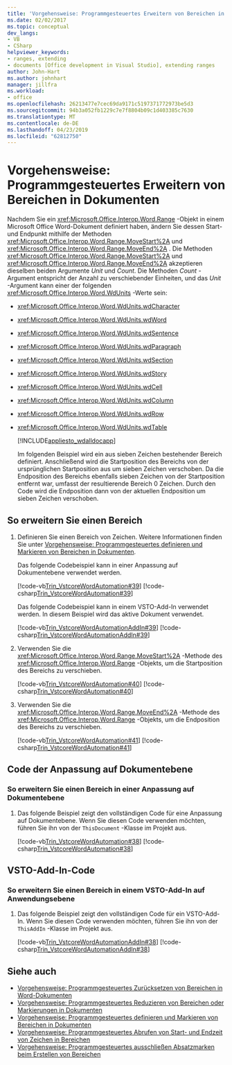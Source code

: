 ```yaml
---
title: 'Vorgehensweise: Programmgesteuertes Erweitern von Bereichen in Dokumenten'
ms.date: 02/02/2017
ms.topic: conceptual
dev_langs:
- VB
- CSharp
helpviewer_keywords:
- ranges, extending
- documents [Office development in Visual Studio], extending ranges
author: John-Hart
ms.author: johnhart
manager: jillfra
ms.workload:
- office
ms.openlocfilehash: 26213477e7cec69da9171c5197371772973be5d3
ms.sourcegitcommit: 94b3a052fb1229c7e7f8804b09c1d403385c7630
ms.translationtype: MT
ms.contentlocale: de-DE
ms.lasthandoff: 04/23/2019
ms.locfileid: "62812750"
---
```

# <a name="how-to-programmatically-extend-ranges-in-documents"></a>Vorgehensweise: Programmgesteuertes Erweitern von Bereichen in Dokumenten
  Nachdem Sie ein <xref:Microsoft.Office.Interop.Word.Range> -Objekt in einem Microsoft Office Word-Dokument definiert haben, ändern Sie dessen Start- und Endpunkt mithilfe der Methoden <xref:Microsoft.Office.Interop.Word.Range.MoveStart%2A> und <xref:Microsoft.Office.Interop.Word.Range.MoveEnd%2A> . Die Methoden <xref:Microsoft.Office.Interop.Word.Range.MoveStart%2A> und <xref:Microsoft.Office.Interop.Word.Range.MoveEnd%2A> akzeptieren dieselben beiden Argumente *Unit* und *Count*. Die Methoden *Count* -Argument entspricht der Anzahl zu verschiebender Einheiten, und das *Unit* -Argument kann einer der folgenden <xref:Microsoft.Office.Interop.Word.WdUnits> -Werte sein:

- <xref:Microsoft.Office.Interop.Word.WdUnits.wdCharacter>

- <xref:Microsoft.Office.Interop.Word.WdUnits.wdWord>

- <xref:Microsoft.Office.Interop.Word.WdUnits.wdSentence>

- <xref:Microsoft.Office.Interop.Word.WdUnits.wdParagraph>

- <xref:Microsoft.Office.Interop.Word.WdUnits.wdSection>

- <xref:Microsoft.Office.Interop.Word.WdUnits.wdStory>

- <xref:Microsoft.Office.Interop.Word.WdUnits.wdCell>

- <xref:Microsoft.Office.Interop.Word.WdUnits.wdColumn>

- <xref:Microsoft.Office.Interop.Word.WdUnits.wdRow>

- <xref:Microsoft.Office.Interop.Word.WdUnits.wdTable>

  [!INCLUDE[appliesto_wdalldocapp](../vsto/includes/appliesto-wdalldocapp-md.md)]

  Im folgenden Beispiel wird ein aus sieben Zeichen bestehender Bereich definiert. Anschließend wird die Startposition des Bereichs von der ursprünglichen Startposition aus um sieben Zeichen verschoben. Da die Endposition des Bereichs ebenfalls sieben Zeichen von der Startposition entfernt war, umfasst der resultierende Bereich 0 Zeichen. Durch den Code wird die Endposition dann von der aktuellen Endposition um sieben Zeichen verschoben.

## <a name="to-extend-a-range"></a>So erweitern Sie einen Bereich

1. Definieren Sie einen Bereich von Zeichen. Weitere Informationen finden Sie unter [Vorgehensweise: Programmgesteuertes definieren und Markieren von Bereichen in Dokumenten](../vsto/how-to-programmatically-define-and-select-ranges-in-documents.md).

     Das folgende Codebeispiel kann in einer Anpassung auf Dokumentebene verwendet werden.

     [!code-vb[Trin_VstcoreWordAutomation#39](../vsto/codesnippet/VisualBasic/Trin_VstcoreWordAutomationVB/ThisDocument.vb#39)]
     [!code-csharp[Trin_VstcoreWordAutomation#39](../vsto/codesnippet/CSharp/Trin_VstcoreWordAutomationCS/ThisDocument.cs#39)]

     Das folgende Codebeispiel kann in einem VSTO-Add-In verwendet werden. In diesem Beispiel wird das aktive Dokument verwendet.

     [!code-vb[Trin_VstcoreWordAutomationAddIn#39](../vsto/codesnippet/VisualBasic/Trin_VstcoreWordAutomationAddIn/ThisAddIn.vb#39)]
     [!code-csharp[Trin_VstcoreWordAutomationAddIn#39](../vsto/codesnippet/CSharp/Trin_VstcoreWordAutomationAddIn/ThisAddIn.cs#39)]

2. Verwenden Sie die <xref:Microsoft.Office.Interop.Word.Range.MoveStart%2A> -Methode des <xref:Microsoft.Office.Interop.Word.Range> -Objekts, um die Startposition des Bereichs zu verschieben.

     [!code-vb[Trin_VstcoreWordAutomation#40](../vsto/codesnippet/VisualBasic/Trin_VstcoreWordAutomationVB/ThisDocument.vb#40)]
     [!code-csharp[Trin_VstcoreWordAutomation#40](../vsto/codesnippet/CSharp/Trin_VstcoreWordAutomationCS/ThisDocument.cs#40)]

3. Verwenden Sie die <xref:Microsoft.Office.Interop.Word.Range.MoveEnd%2A> -Methode des <xref:Microsoft.Office.Interop.Word.Range> -Objekts, um die Endposition des Bereichs zu verschieben.

     [!code-vb[Trin_VstcoreWordAutomation#41](../vsto/codesnippet/VisualBasic/Trin_VstcoreWordAutomationVB/ThisDocument.vb#41)]
     [!code-csharp[Trin_VstcoreWordAutomation#41](../vsto/codesnippet/CSharp/Trin_VstcoreWordAutomationCS/ThisDocument.cs#41)]

## <a name="document-level-customization-code"></a>Code der Anpassung auf Dokumentebene

### <a name="to-extend-a-range-in-a-document-level-customization"></a>So erweitern Sie einen Bereich in einer Anpassung auf Dokumentebene

1. Das folgende Beispiel zeigt den vollständigen Code für eine Anpassung auf Dokumentebene. Wenn Sie diesen Code verwenden möchten, führen Sie ihn von der `ThisDocument` -Klasse im Projekt aus.

     [!code-vb[Trin_VstcoreWordAutomation#38](../vsto/codesnippet/VisualBasic/Trin_VstcoreWordAutomationVB/ThisDocument.vb#38)]
     [!code-csharp[Trin_VstcoreWordAutomation#38](../vsto/codesnippet/CSharp/Trin_VstcoreWordAutomationCS/ThisDocument.cs#38)]

## <a name="vsto-add-in-code"></a>VSTO-Add-In-Code

### <a name="to-extend-a-range-in-an-application-level-vsto-add-in"></a>So erweitern Sie einen Bereich in einem VSTO-Add-In auf Anwendungsebene

1. Das folgende Beispiel zeigt den vollständigen Code für ein VSTO-Add-In. Wenn Sie diesen Code verwenden möchten, führen Sie ihn von der `ThisAddIn` -Klasse im Projekt aus.

     [!code-vb[Trin_VstcoreWordAutomationAddIn#38](../vsto/codesnippet/VisualBasic/Trin_VstcoreWordAutomationAddIn/ThisAddIn.vb#38)]
     [!code-csharp[Trin_VstcoreWordAutomationAddIn#38](../vsto/codesnippet/CSharp/Trin_VstcoreWordAutomationAddIn/ThisAddIn.cs#38)]

## <a name="see-also"></a>Siehe auch
- [Vorgehensweise: Programmgesteuertes Zurücksetzen von Bereichen in Word-Dokumenten](../vsto/how-to-programmatically-reset-ranges-in-word-documents.md)
- [Vorgehensweise: Programmgesteuertes Reduzieren von Bereichen oder Markierungen in Dokumenten](../vsto/how-to-programmatically-collapse-ranges-or-selections-in-documents.md)
- [Vorgehensweise: Programmgesteuertes definieren und Markieren von Bereichen in Dokumenten](../vsto/how-to-programmatically-define-and-select-ranges-in-documents.md)
- [Vorgehensweise: Programmgesteuertes Abrufen von Start- und Endzeit von Zeichen in Bereichen](../vsto/how-to-programmatically-retrieve-start-and-end-characters-in-ranges.md)
- [Vorgehensweise: Programmgesteuertes ausschließen Absatzmarken beim Erstellen von Bereichen](../vsto/how-to-programmatically-exclude-paragraph-marks-when-creating-ranges.md)
